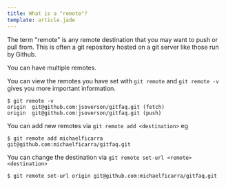```yaml
---
title: What is a "remote"?
template: article.jade
---
```


The term "remote" is any remote destination that you may want to push or pull from. This is often a git
repository hosted on a git server like those run by Github.

You can have multiple remotes.

You can view the remotes you have set with `git remote` and `git remote -v` gives you more important information.

```
$ git remote -v
origin	git@github.com:jsoverson/gitfaq.git (fetch)
origin	git@github.com:jsoverson/gitfaq.git (push)
```

You can add new remotes via `git remote add <destination>` eg

```
$ git remote add michaelficarra git@github.com:michaelficarra/gitfaq.git
```

You can change the destination via `git remote set-url <remote> <destination>`

```
$ git remote set-url origin git@github.com:michaelficarra/gitfaq.git
```
